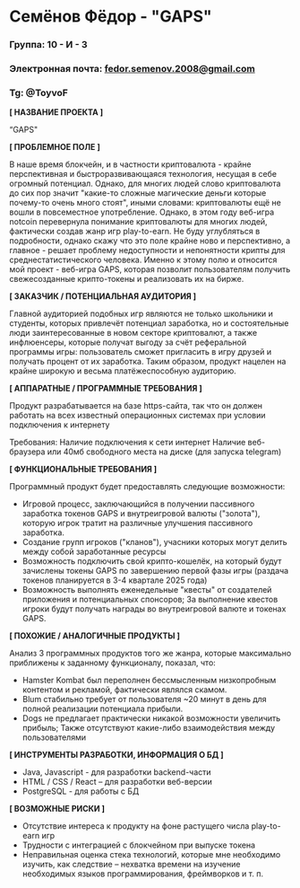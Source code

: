 # Семёнов Фёдор - "GAPS"

### Группа: 10 - И - 3
### Электронная почта: fedor.semenov.2008@gmail.com
### Tg: @ToyvoF


**[ НАЗВАНИЕ ПРОЕКТА ]**

“GAPS"

**[ ПРОБЛЕМНОЕ ПОЛЕ ]**

В наше время блокчейн, и в частности криптовалюта - крайне перспективная и быстроразвивающаяся технология, несущая в себе огромный потенциал. Однако, для многих людей слово криптовалюта до сих пор значит "какие-то сложные магические деньги которые почему-то очень много стоят", иными словами: криптовалюты ещё не вошли в повсеместное употребление. Однако, в этом году веб-игра notcoin перевернула понимание криптовалюты для многих людей, фактически создав жанр игр play-to-earn. Не буду углубляться в подробности, однако скажу что это поле крайне ново и перспективно, а главное - решает проблему недоступности и непонятности крипты для среднестатистического человека. Именно к этому полю и относится мой проект - веб-игра GAPS, которая позволит пользователям получить свежесозданные крипто-токены и реализовать их на бирже.


**[ ЗАКАЗЧИК / ПОТЕНЦИАЛЬНАЯ АУДИТОРИЯ ]**

Главной аудиторией подобных игр являются не только школьники и студенты, которых привлечёт потенциал заработка, но и состоятельные люди заинтересованные в новом секторе криптовалют, а также инфлюенсеры, которые получат выгоду за счёт реферальной программы игры: пользователь сможет пригласить в игру друзей и получать процент от их заработка.
Таким образом, продукт нацелен на крайне широкую и весьма платёжеспособную аудиторию.

**[ АППАРАТНЫЕ / ПРОГРАММНЫЕ ТРЕБОВАНИЯ ]**

Продукт разрабатывается на базе https-сайта, так что он должен работать на всех известный операционных системах при условии подключения к интернету

Требования:
Наличие подключения к сети интернет
Наличие веб-браузера или 40мб свободного места на диске (для запуска telegram)

**[ ФУНКЦИОНАЛЬНЫЕ ТРЕБОВАНИЯ ]**

Программный продукт будет предоставлять следующие возможности:
* Игровой процесс, заключающийся в получении пассивного заработка токенов GAPS и внутреигровой валюты ("золота"), которую игрок тратит на различные улучшения пассивного заработка.
* Создание групп игроков ("кланов"), учасники которых могут делить между собой заработанные ресурсы
* Возможность подключить свой крипто-кошелёк, на который будут зачислены токены GAPS по завершению первой фазы игры (раздача токенов планируется в 3-4 квартале 2025 года)
* Возможность выполнять еженедельные "квесты" от создателей приложения и потенциальных спонсоров; За выполнение квестов игроки будут получать награды во внутреигровой валюте и токенах GAPS.

**[ ПОХОЖИЕ / АНАЛОГИЧНЫЕ ПРОДУКТЫ ]**

Анализ 3 программных продуктов того же жанра, которые максимально приближены к заданному функционалу, показал, что:

* Hamster Kombat был переполнен бессмысленным низкопробным контентом и рекламой, фактически являлся скамом.
* Blum стабильно требует от пользователя ~20 минут в день для полной реализации потенциала прибыли.
* Dogs не предлагает практически никакой возможности увеличить прибыль; Также отсутствуют какие-либо взаимодействия между пользователями

**[ ИНСТРУМЕНТЫ РАЗРАБОТКИ, ИНФОРМАЦИЯ О БД ]**

*	Java, Javascript - для разработки backend-части
*	HTML / CSS / React – для разработки веб-версии
*	PostgreSQL - для работы с БД

**[ ВОЗМОЖНЫЕ РИСКИ ]**

* Отсутствие интереса к продукту на фоне растущего числа play-to-earn игр
*	Трудности с интеграцией с блокчейном при выпуске токена
*	Неправильная оценка стека технологий, которые мне необходимо изучить, как следствие – нехватка времени на изучение необходимых языков программирования, фреймворков и т. п.


